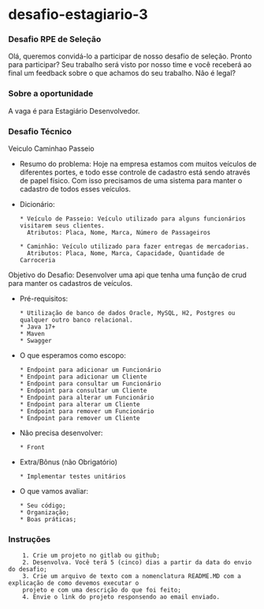 # desafio-estagiario-3

### Desafio RPE de Seleção 
Olá, queremos convidá-lo a participar de nosso desafio de seleção.  Pronto para participar? Seu trabalho será visto por nosso time e você receberá ao final um feedback sobre o que achamos do seu trabalho. Não é legal?

### Sobre a oportunidade 
A vaga é para Estagiário Desenvolvedor.

### Desafio Técnico

Veiculo
    Caminhao
    Passeio

  - Resumo do problema: Hoje na empresa estamos com muitos veículos de diferentes portes, e todo esse controle de cadastro está sendo através de papel físico. Com isso precisamos de uma sistema para manter o cadastro de todos esses veículos.
  
  
  - Dicionário:
    ```
    * Veículo de Passeio: Veículo utilizado para alguns funcionários visitarem seus clientes.
      Atributos: Placa, Nome, Marca, Número de Passageiros
        
    * Caminhão: Veículo utilizado para fazer entregas de mercadorias.
      Atributos: Placa, Nome, Marca, Capacidade, Quantidade de Carroceria
    ```

  Objetivo do Desafio: Desenvolver uma api que tenha uma função de crud para manter os cadastros de veículos.
  
    
  - Pré-requisitos:
    ```
    * Utilização de banco de dados Oracle, MySQL, H2, Postgres ou qualquer outro banco relacional.
    * Java 17+
    * Maven
    * Swagger

    ```

  - O que esperamos como escopo:
    ```
    * Endpoint para adicionar um Funcionário
    * Endpoint para adicionar um Cliente
    * Endpoint para consultar um Funcionário
    * Endpoint para consultar um Cliente
    * Endpoint para alterar um Funcionário
    * Endpoint para alterar um Cliente
    * Endpoint para remover um Funcionário
    * Endpoint para remover um Cliente

    ```

  - Não precisa desenvolver:
    ```
    * Front
    ```

  - Extra/Bônus (não Obrigatório)
    ```
    * Implementar testes unitários
    ```
  
  - O que vamos avaliar:
    ```
    * Seu código; 
    * Organização;
    * Boas práticas;
    ```

### Instruções
        1. Crie um projeto no gitlab ou github;
        2. Desenvolva. Você terá 5 (cinco) dias a partir da data do envio do desafio; 
        3. Crie um arquivo de texto com a nomenclatura README.MD com a explicação de como devemos executar o 
        projeto e com uma descrição do que foi feito; 
        4. Envie o link do projeto responsendo ao email enviado.

